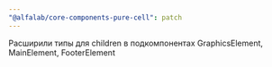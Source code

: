 ```yaml
---
"@alfalab/core-components-pure-cell": patch
---
```


Расширили типы для children в подкомпонентах GraphicsElement, MainElement, FooterElement
